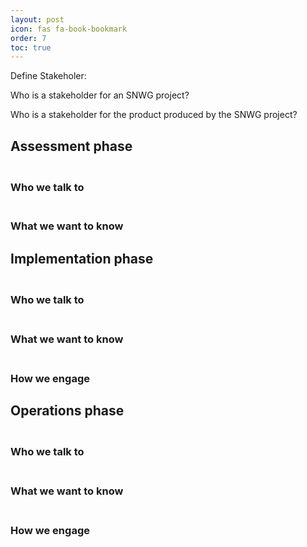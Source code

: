 ```yaml
---
layout: post
icon: fas fa-book-bookmark
order: 7
toc: true
---
```


Define Stakeholer:

Who is a stakeholder for an SNWG project?

Who is a stakeholder for the product produced by the SNWG project? 
<br>


## Assessment phase
### <br> Who we talk to
### <br> What we want to know

## Implementation phase
### <br> Who we talk to
### <br> What we want to know
### <br> How we engage 

## Operations phase
### <br> Who we talk to
### <br> What we want to know
### <br> How we engage 